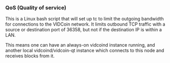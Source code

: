 ### QoS (Quality of service) ###

This is a Linux bash script that will set up tc to limit the outgoing bandwidth for connections to the VIDCoin network. It limits outbound TCP traffic with a source or destination port of 36358, but not if the destination IP is within a LAN.

This means one can have an always-on vidcoind instance running, and another local vidcoind/vidcoin-qt instance which connects to this node and receives blocks from it.
